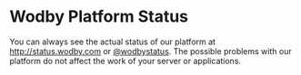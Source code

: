 # Wodby Platform Status

You can always see the actual status of our platform at http://status.wodby.com or [@wodbystatus](https://twitter.com/wodbystatus). The possible problems with our platform do not affect the work of your server or applications.